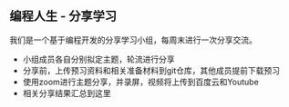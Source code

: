 ## 编程人生 - 分享学习

我们是一个基于编程开发的分享学习小组，每周末进行一次分享交流。

* 小组成员各自分别拟定主题，轮流进行分享
* 分享前，上传预习资料和相关准备材料到git仓库，其他成员提前下载预习
* 使用zoom进行主题分享，并录屏，视频将上传到百度云和Youtube
* 相关分享结果汇总到这里

